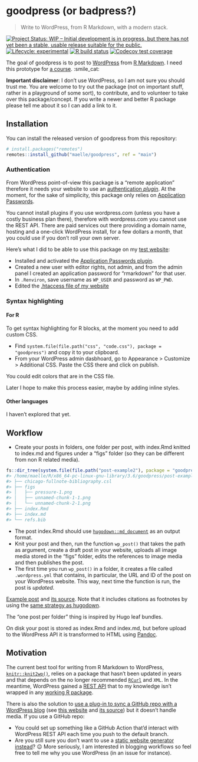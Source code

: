 
<!-- README.md is generated from README.Rmd. Please edit that file -->

# goodpress (or badpress?)

> Write to WordPress, from R Markdown, with a modern stack.

<!-- badges: start -->

[![Project Status: WIP – Initial development is in progress, but there
has not yet been a stable, usable release suitable for the
public.](https://www.repostatus.org/badges/latest/wip.svg)](https://www.repostatus.org/#wip)
[![Lifecycle:
experimental](https://img.shields.io/badge/lifecycle-experimental-orange.svg)](https://www.tidyverse.org/lifecycle/#experimental)
[![R build
status](https://github.com/maelle/goodpress/workflows/R-CMD-check/badge.svg)](https://github.com/maelle/goodpress/actions?query=workflow%3AR-CMD-check)
[![Codecov test
coverage](https://codecov.io/gh/maelle/goodpress/branch/master/graph/badge.svg)](https://codecov.io/gh/maelle/goodpress?branch=master)
<!-- badges: end -->

The goal of goodpress is to post to [WordPress](https://wordpress.org/)
from [R Markdown](https://rmarkdown.rstudio.com/). I need this prototype
for [a course](https://scientific-rmd-blogging.netlify.app/).
:smile\_cat:

**Important disclaimer**: I don’t use WordPress, so I am not sure you
should trust me. You are welcome to try out the package (not on
important stuff, rather in a playground of some sort), to contribute,
and to volunteer to take over this package/concept. If you write a newer
and better R package please tell me about it so I can add a link to it.

## Installation

You can install the released version of goodpress from this repository:

``` r
# install.packages("remotes")
remotes::install_github("maelle/goodpress", ref = "main")
```

### Authentication

From WordPress point-of-view this package is a “remote application”
therefore it needs your website to use an [authentication
*plugin*](https://developer.wordpress.org/rest-api/using-the-rest-api/authentication/#authentication-plugins).
At the moment, for the sake of simplicity, this package only relies on
[Application
Passwords](https://wordpress.org/plugins/application-passwords/).

You cannot install plugins if you use wordpress.com (unless you have a
costly business plan there), therefore with wordpress.com you cannot use
the REST API. There are paid services out there providing a domain name,
hosting and a one-click WordPress install, for a few dollars a month,
that you could use if you don’t roll your own server.

Here’s what I did to be able to use this package on my [test
website](https://rmd-wordpress.eu/):

  - Installed and activated the [Application Passwords
    plugin](https://wordpress.org/plugins/application-passwords/).
  - Created a new user with editor rights, not admin, and from the admin
    panel I created an application password for “rmarkdown” for that
    user.
  - In `.Renviron`, save username as `WP_USER` and password as `WP_PWD`.
  - Edited the [.htaccess file of my
    website](https://github.com/georgestephanis/application-passwords/wiki/Basic-Authorization-Header----Missing)

### Syntax highlighting

#### For R

To get syntax highlighting for R blocks, at the moment you need to add
custom CSS.

  - Find `system.file(file.path("css", "code.css"), package =
    "goodpress")` and copy it to your clipboard.
  - From your WordPress admin dasbhoard, go to Appearance \> Customize
    \> Additional CSS. Paste the CSS there and click on publish.

You could edit colors that are in the CSS file.

Later I hope to make this process easier, maybe by adding inline styles.

#### Other languages

I haven’t explored that yet.

## Workflow

  - Create your posts in folders, one folder per post, with index.Rmd
    knitted to index.md and figures under a “figs” folder (so they can
    be different from non R related media).

<!-- end list -->

``` r
fs::dir_tree(system.file(file.path("post-example2"), package = "goodpress"))
#> /home/maelle/R/x86_64-pc-linux-gnu-library/3.6/goodpress/post-example2
#> ├── chicago-fullnote-bibliography.csl
#> ├── figs
#> │   ├── pressure-1.png
#> │   ├── unnamed-chunk-1-1.png
#> │   └── unnamed-chunk-2-1.png
#> ├── index.Rmd
#> ├── index.md
#> └── refs.bib
```

  - The post index.Rmd should use
    [`hugodown::md_document`](https://hugodown.r-lib.org/reference/md_document.html)
    as an output format.
  - Knit your post and then, run the function `wp_post()` that takes the
    path as argument, create a draft post in your website, uploads all
    image media stored in the “figs” folder, edits the references to
    image media and then publishes the post.
  - The first time you run `wp_post()` in a folder, it creates a file
    called `.wordpress.yml` that contains, in particular, the URL and ID
    of the post on your WordPress website. This way, next time the
    function is run, the post is *updated*.

[Example post](https://rmd-wordpress.eu/post-rmd/) and [its
source](https://github.com/maelle/goodpress/tree/main/inst/post-example2).
Note that it includes citations as footnotes by using the [same strategy
as hugodown](https://github.com/r-lib/hugodown#citations).

The “one post per folder” thing is inspired by Hugo leaf bundles.

On disk your post is stored as index.Rmd and index.md, but before upload
to the WordPress API it is transformed to HTML using
[Pandoc](https://pandoc.org/).

## Motivation

The current best tool for writing from R Markdown to WordPress,
[`knitr::knit2wp()`](http://tobiasdienlin.com/2019/03/08/how-to-publish-a-blog-post-on-wordpress-using-rmarkdown/),
relies on a package that hasn’t been updated in years and that depends
on the no longer recommended
[`RCurl`](https://frie.codes/curl-vs-rcurl/) and `XML`. In the meantime,
WordPress gained a [REST API](https://developer.wordpress.org/rest-api/)
that to my knowledge isn’t wrapped in any [working R
package](https://github.com/jaredlander/wordpressr).

There is also the solution to [use a plug-in to sync a GitHub repo with
a WordPress blog](https://github.com/mAAdhaTTah/wordpress-github-sync/)
(see [this website](https://abcdr.thinkr.fr/soumettre-un-article/) and
[its source](https://github.com/ThinkR-open/abcdR)) but it doesn’t
handle media. If you use a GitHub repo:

  - You could set up something like a GitHub Action that’d interact with
    WordPress REST API each time you push to the default branch.
  - Are you still sure you don’t want to use a [static website generator
    instead](https://gohugo.io/tools/migrations/)? :wink: More
    seriously, I am interested in blogging workflows so feel free to
    tell me why you use WordPress (in an issue for instance).
